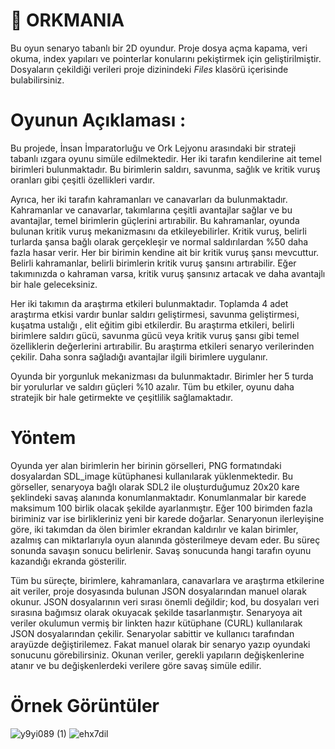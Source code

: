 # 🐉 **ORKMANIA**
Bu oyun senaryo tabanlı bir 2D oyundur. Proje dosya açma kapama, veri okuma, index yapıları ve pointerlar konularını pekiştirmek için geliştirilmiştir. Dosyaların çekildiği verileri proje dizinindeki *Files* klasörü içerisinde bulabilirsiniz.

# **Oyunun Açıklaması** :
Bu projede, İnsan İmparatorluğu ve Ork Lejyonu arasındaki bir strateji tabanlı ızgara oyunu simüle edilmektedir. Her iki tarafın kendilerine ait temel birimleri bulunmaktadır. Bu birimlerin saldırı, savunma, sağlık ve kritik vuruş oranları gibi çeşitli özellikleri vardır.

Ayrıca, her iki tarafın kahramanları ve canavarları da bulunmaktadır. Kahramanlar ve canavarlar, takımlarına çeşitli avantajlar sağlar ve bu avantajlar, temel birimlerin güçlerini artırabilir. Bu kahramanlar, oyunda bulunan kritik vuruş mekanizmasını da etkileyebilirler. Kritik vuruş, belirli turlarda şansa bağlı olarak gerçekleşir ve normal saldırılardan %50 daha fazla hasar verir. Her bir birimin kendine ait bir kritik vuruş şansı mevcuttur. Belirli kahramanlar, belirli birimlerin kritik vuruş şansını artırabilir. Eğer takımınızda o kahraman varsa, kritik vuruş şansınız artacak ve daha avantajlı bir hale geleceksiniz.

Her iki takımın da araştırma etkileri bulunmaktadır. Toplamda 4 adet araştırma etkisi vardır bunlar saldırı geliştirmesi, savunma geliştirmesi, kuşatma ustalığı , elit eğitim gibi etkilerdir. Bu araştırma etkileri, belirli birimlere saldırı gücü, savunma gücü veya kritik vuruş şansı gibi temel özelliklerin değerlerini artırabilir. Bu araştırma etkileri senaryo verilerinden çekilir. Daha sonra sağladığı avantajlar ilgili birimlere uygulanır.

Oyunda bir yorgunluk mekanizması da bulunmaktadır. Birimler her 5 turda bir yorulurlar ve saldırı güçleri %10 azalır. Tüm bu etkiler, oyunu daha stratejik bir hale getirmekte ve çeşitlilik sağlamaktadır.

# **Yöntem**
Oyunda yer alan birimlerin her birinin görselleri, PNG formatındaki dosyalardan SDL_image kütüphanesi kullanılarak yüklenmektedir. Bu görseller, senaryoya bağlı olarak SDL2 ile oluşturduğumuz 20x20 kare şeklindeki savaş alanında konumlanmaktadır. Konumlanmalar bir karede maksimum 100 birlik olacak şekilde ayarlanmıştır. Eğer 100 birimden fazla biriminiz var ise birlikleriniz yeni bir karede doğarlar. Senaryonun ilerleyişine göre, iki takımdan da ölen birimler ekrandan kaldırılır ve kalan birimler, azalmış can miktarlarıyla oyun alanında gösterilmeye devam eder. Bu süreç sonunda savaşın sonucu belirlenir. Savaş sonucunda hangi tarafın oyunu kazandığı ekranda gösterilir.

Tüm bu süreçte, birimlere, kahramanlara, canavarlara ve araştırma etkilerine ait veriler, proje dosyasında bulunan JSON dosyalarından manuel olarak okunur. JSON dosyalarının veri sırası önemli değildir; kod, bu dosyaları veri sırasına bağımsız olarak okuyacak şekilde tasarlanmıştır. Senaryoya ait veriler okulumun vermiş bir linkten hazır kütüphane (CURL) kullanılarak JSON dosyalarından çekilir. Senaryolar sabittir ve kullanıcı tarafından arayüzde değiştirilemez. Fakat manuel olarak bir senaryo yazıp oyundaki sonucunu görebilirsiniz. Okunan veriler, gerekli yapıların değişkenlerine atanır ve bu değişkenlerdeki verilere göre savaş simüle edilir.

# Örnek Görüntüler
![y9yi089 (1)](https://github.com/user-attachments/assets/13ded6ca-1aad-4471-83df-ad34936a97af)
![ehx7dil](https://github.com/user-attachments/assets/e1c470a9-8398-4bc7-b83a-dc6f26497df0)
